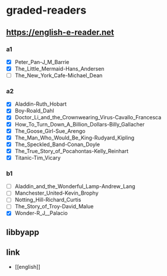 # graded-readers

## https://english-e-reader.net
### a1
- [X] Peter_Pan-J_M_Barrie
- [X] The_Little_Mermaid-Hans_Andersen
- [ ] The_New_York_Cafe-Michael_Dean
### a2
- [X] Aladdin-Ruth_Hobart
- [X] Boy-Roald_Dahl
- [X] Doctor_Li_and_the_Crownwearing_Virus-Cavallo_Francesca
- [X] How_To_Turn_Down_A_Billion_Dollars-Billy_Gallacher
- [X] The_Goose_Girl-Sue_Arengo
- [X] The_Man_Who_Would_Be_King-Rudyard_Kipling
- [X] The_Speckled_Band-Conan_Doyle
- [X] The_True_Story_of_Pocahontas-Kelly_Reinhart
- [X] Titanic-Tim_Vicary
### b1
- [ ] Aladdin_and_the_Wonderful_Lamp-Andrew_Lang
- [ ] Manchester_United-Kevin_Brophy
- [ ] Notting_Hill-Richard_Curtis
- [ ] The_Story_of_Troy-David_Malue
- [X] Wonder-R_J__Palacio

## libbyapp

## link
- [[english]]

